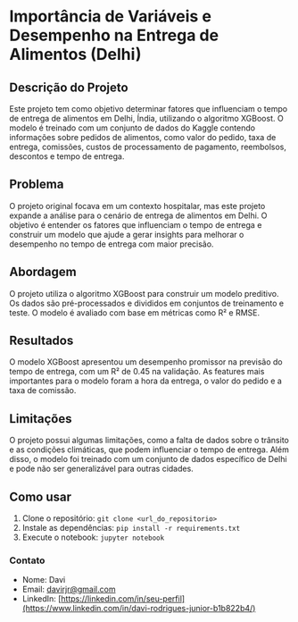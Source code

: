 # Importância de Variáveis e Desempenho na Entrega de Alimentos (Delhi)

## Descrição do Projeto

Este projeto tem como objetivo determinar fatores que influenciam o tempo de entrega de alimentos em Delhi, Índia, utilizando o algoritmo XGBoost. O modelo é treinado com um conjunto de dados do Kaggle contendo informações sobre pedidos de alimentos, como valor do pedido, taxa de entrega, comissões, custos de processamento de pagamento, reembolsos, descontos e tempo de entrega.

## Problema

O projeto original focava em um contexto hospitalar, mas este projeto expande a análise para o cenário de entrega de alimentos em Delhi. O objetivo é entender os fatores que influenciam o tempo de entrega e construir um modelo que ajude a gerar insights para melhorar o desempenho no tempo de entrega com maior precisão.

## Abordagem

O projeto utiliza o algoritmo XGBoost para construir um modelo preditivo. Os dados são pré-processados e divididos em conjuntos de treinamento e teste. O modelo é avaliado com base em métricas como R² e RMSE.

## Resultados

O modelo XGBoost apresentou um desempenho promissor na previsão do tempo de entrega, com um R² de 0.45 na validação. As features mais importantes para o modelo foram a hora da entrega, o valor do pedido e a taxa de comissão.

## Limitações

O projeto possui algumas limitações, como a falta de dados sobre o trânsito e as condições climáticas, que podem influenciar o tempo de entrega. Além disso, o modelo foi treinado com um conjunto de dados específico de Delhi e pode não ser generalizável para outras cidades.

## Como usar

1. Clone o repositório: `git clone <url_do_repositorio>`
2. Instale as dependências: `pip install -r requirements.txt`
3. Execute o notebook: `jupyter notebook`

### **Contato**
- Nome: Davi
- Email: davirjr@gmail.com
- LinkedIn: [https://linkedin.com/in/seu-perfil](https://www.linkedin.com/in/davi-rodrigues-junior-b1b822b4/)
